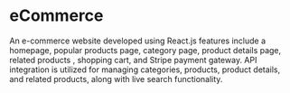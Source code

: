# eCommerce
An e-commerce website developed using React.js features include a homepage, popular products page, category page, product details page, related products , shopping cart, and Stripe payment gateway. API integration is utilized for managing categories, products, product details, and related products, along with live search functionality.
